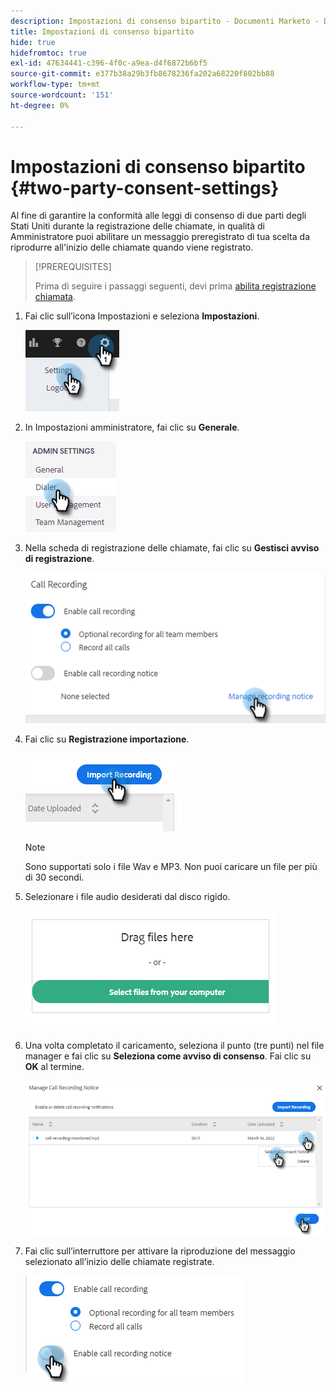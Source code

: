 ```yaml
---
description: Impostazioni di consenso bipartito - Documenti Marketo - Documentazione del prodotto
title: Impostazioni di consenso bipartito
hide: true
hidefromtoc: true
exl-id: 47634441-c396-4f0c-a9ea-d4f6872b6bf5
source-git-commit: e377b38a29b3fb8678236fa202a68220f802bb88
workflow-type: tm+mt
source-wordcount: '151'
ht-degree: 0%

---
```


# Impostazioni di consenso bipartito {#two-party-consent-settings}

Al fine di garantire la conformità alle leggi di consenso di due parti degli Stati Uniti durante la registrazione delle chiamate, in qualità di Amministratore puoi abilitare un messaggio preregistrato di tua scelta da riprodurre all&#39;inizio delle chiamate quando viene registrato.

>[!PREREQUISITES]
>
>Prima di seguire i passaggi seguenti, devi prima [abilita registrazione chiamata](/help/marketo/product-docs/marketo-sales-insight/actions/phone/enable-call-recording.md).

1. Fai clic sull’icona Impostazioni e seleziona **Impostazioni**.

   ![](assets/two-party-consent-settings-1.png)

1. In Impostazioni amministratore, fai clic su **Generale**.

   ![](assets/two-party-consent-settings-2.png)

1. Nella scheda di registrazione delle chiamate, fai clic su **Gestisci avviso di registrazione**.

   ![](assets/two-party-consent-settings-3.png)

1. Fai clic su **Registrazione importazione**.

   ![](assets/two-party-consent-settings-4.png)

   >[!NOTE]
   >
   >Sono supportati solo i file Wav e MP3. Non puoi caricare un file per più di 30 secondi.

1. Selezionare i file audio desiderati dal disco rigido.

   ![](assets/two-party-consent-settings-5.png)

1. Una volta completato il caricamento, seleziona il punto (tre punti) nel file manager e fai clic su **Seleziona come avviso di consenso**. Fai clic su **OK** al termine.

   ![](assets/two-party-consent-settings-6.png)

1. Fai clic sull’interruttore per attivare la riproduzione del messaggio selezionato all’inizio delle chiamate registrate.

   ![](assets/two-party-consent-settings-7.png)
